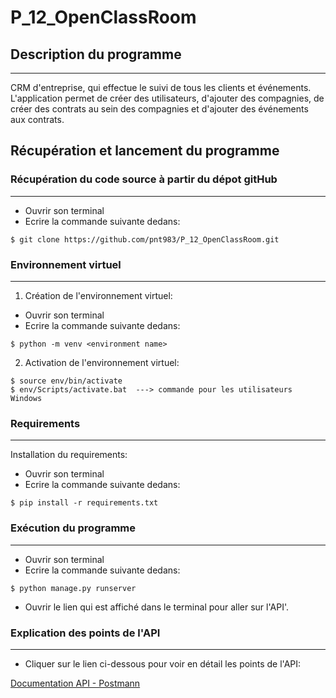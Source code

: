 # P_12_OpenClassRoom

## Description du programme
***
CRM d'entreprise, qui effectue le suivi de tous les clients et événements.
L'application permet de créer des utilisateurs, d'ajouter des compagnies, 
de créer des contrats au sein des compagnies et d'ajouter des événements aux contrats.


## Récupération et lancement du programme


### Récupération du code source à partir du dépot gitHub
***
* Ouvrir son terminal
* Ecrire la commande suivante dedans:
```
$ git clone https://github.com/pnt983/P_12_OpenClassRoom.git
```



### Environnement virtuel	
***
1. Création de l'environnement virtuel:
* Ouvrir son terminal
* Ecrire la commande suivante dedans:
```
$ python -m venv <environment name>
```
2. Activation de l'environnement virtuel:
```
$ source env/bin/activate 
$ env/Scripts/activate.bat  ---> commande pour les utilisateurs Windows
```


### Requirements
***
Installation du requirements:
* Ouvrir son terminal
* Ecrire la commande suivante dedans:
```
$ pip install -r requirements.txt
```


### Exécution du programme
***
* Ouvrir son terminal
* Ecrire la commande suivante dedans:
```
$ python manage.py runserver
```
* Ouvrir le lien qui est affiché dans le terminal pour aller sur l'API'.


### Explication des points de l'API
***
* Cliquer sur le lien ci-dessous pour voir en détail les points de l'API:

[Documentation API - Postmann](https://documenter.getpostman.com/view/19980760/2s83mgGhL1)
